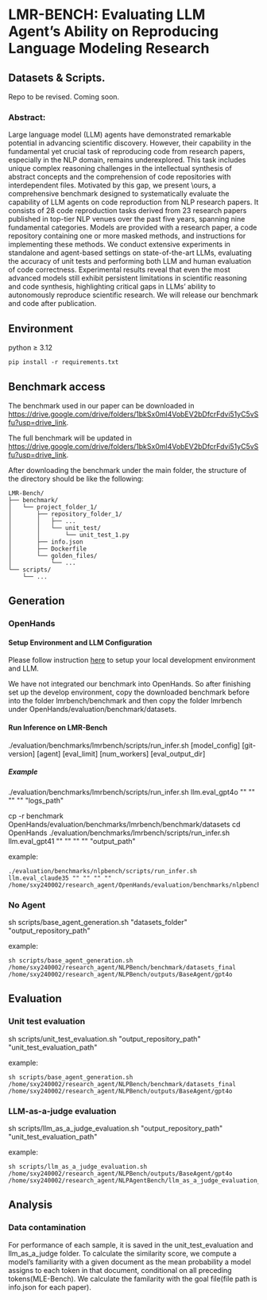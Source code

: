 # LMR-BENCH: Evaluating LLM Agent’s Ability on Reproducing Language Modeling Research


## Datasets & Scripts.
Repo to be revised. Coming soon.

### Abstract: 
 Large language model (LLM) agents have demonstrated remarkable potential in advancing scientific discovery. However, their capability in the fundamental yet crucial task of reproducing code from research papers, especially in the NLP domain, remains underexplored. This task includes unique complex reasoning challenges in the intellectual synthesis of abstract concepts and the comprehension of code repositories with interdependent files. Motivated by this gap, we present \ours, a comprehensive benchmark designed to systematically evaluate the capability of LLM agents on code reproduction from NLP research papers. It consists of 28 code reproduction tasks derived from 23 research papers published in top-tier NLP venues over the past five years, spanning nine fundamental categories. Models are provided with a research paper, a code repository containing one or more masked methods, and instructions for implementing these methods.
We conduct extensive experiments in standalone and agent-based settings on state-of-the-art LLMs, evaluating the accuracy of unit tests and performing both LLM and human evaluation of code correctness.
Experimental results reveal that even the most advanced models still exhibit persistent limitations in scientific reasoning and code synthesis, highlighting critical gaps in LLMs’ ability to autonomously reproduce scientific research. We will release our benchmark and code after publication.


## Environment
python $\geq$ 3.12
```
pip install -r requirements.txt
```

## Benchmark access
The benchmark used in our paper can be downloaded in https://drive.google.com/drive/folders/1bkSx0ml4VobEV2bDfcrFdvi51yC5vSfu?usp=drive_link.

The full benchmark will be updated in https://drive.google.com/drive/folders/1bkSx0ml4VobEV2bDfcrFdvi51yC5vSfu?usp=drive_link.

After downloading the benchmark under the main folder, the structure of the directory should be like the following:
```text
LMR-Bench/
├── benchmark/
│   └── project_folder_1/
│       ├── repository_folder_1/
│       │   ├── ...
│       │   └── unit_test/
│       │       └── unit_test_1.py
│       ├── info.json
│       ├── Dockerfile
│       └── golden_files/
│           └── ...
└── scripts/
    └── ...
```





## Generation
### OpenHands
#### Setup Environment and LLM Configuration
Please follow instruction [here](https://github.com/All-Hands-AI/OpenHands/blob/main/evaluation/README.md#setup) to setup your local development environment and LLM. 

We have not integrated our benchmark into OpenHands. So after finishing set up the develop environment, copy the downloaded benchmark before into the folder lmrbench/benchmark and then copy the folder lmrbench under OpenHands/evaluation/benchmark/datasets.

#### Run Inference on LMR-Bench
./evaluation/benchmarks/lmrbench/scripts/run_infer.sh [model_config] [git-version] [agent] [eval_limit] [num_workers] [eval_output_dir]

##### Example
./evaluation/benchmarks/lmrbench/scripts/run_infer.sh llm.eval_gpt4o "" "" "" "" "logs_path"


cp -r benchmark OpenHands/evaluation/benchmarks/lmrbench/benchmark/datasets
cd OpenHands
./evaluation/benchmarks/lmrbench/scripts/run_infer.sh llm.eval_gpt41 "" "" "" "" "output_path" 

<!-- The output_path above only saves logs of the agent. To save repositories revised by OpenHands, we need to revise line 68 and 162 in run_infer.py.
The revised repositories will be saved in the folder written in line 162. -->

example:
```
./evaluation/benchmarks/nlpbench/scripts/run_infer.sh llm.eval_claude35 "" "" "" "" /home/sxy240002/research_agent/OpenHands/evaluation/benchmarks/nlpbench/outputs/claude3.5
```

### No Agent
sh scripts/base_agent_generation.sh "datasets_folder" "output_repository_path"

example:
```
sh scripts/base_agent_generation.sh /home/sxy240002/research_agent/NLPBench/benchmark/datasets_final /home/sxy240002/research_agent/NLPBench/outputs/BaseAgent/gpt4o
```

## Evaluation
### Unit test evaluation
sh scripts/unit_test_evaluation.sh "output_repository_path" "unit_test_evaluation_path"

example:
```
sh scripts/base_agent_generation.sh /home/sxy240002/research_agent/NLPBench/benchmark/datasets_final /home/sxy240002/research_agent/NLPBench/outputs/BaseAgent/gpt4o
```

### LLM-as-a-judge evaluation
sh scripts/llm_as_a_judge_evaluation.sh "output_repository_path" "unit_test_evaluation_path"

example:
```
sh scripts/llm_as_a_judge_evaluation.sh /home/sxy240002/research_agent/NLPBench/outputs/BaseAgent/gpt4o /home/sxy240002/research_agent/NLPAgentBench/llm_as_a_judge_evaluation_results/BaseAgent/gpt4o
```


## Analysis

### Data contamination
For performance of each sample, it is saved in the unit_test_evaluation and llm_as_a_judge folder.
To calculate the similarity score, we compute a model’s familiarity with a given document as the mean probability a model assigns to each token in that document, conditional on all preceding tokens(MLE-Bench). We calculate the familarity with the goal file(file path is info.json for each paper).